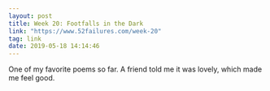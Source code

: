 ```yaml
---
layout: post
title: Week 20: Footfalls in the Dark
link: "https://www.52failures.com/week-20"
tag: link
date: 2019-05-18 14:14:46
---
```

One of my favorite poems so far. A friend told me it was lovely, which made me feel good. 